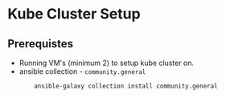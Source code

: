 # Kube Cluster Setup

## Prerequistes

- Running VM's (minimum 2) to setup kube cluster on.
- ansible collection - `community.general`
    ```shell
        ansible-galaxy collection install community.general
    ```